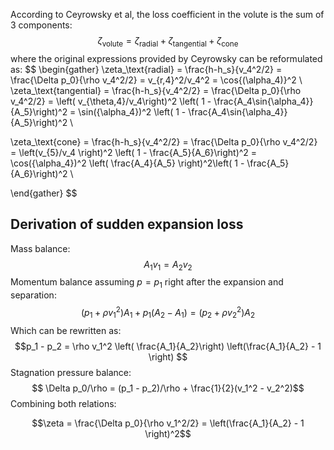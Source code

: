 
According to Ceyrowsky et al, the loss coefficient in the volute is the sum of 3 components:
$$ \zeta_\text{volute} = \zeta_\text{radial} + \zeta_\text{tangential} + \zeta_\text{cone}$$
where the original expressions provided by Ceyrowsky can be reformulated as:
$$
\begin{gather}
\zeta_\text{radial} = \frac{h-h_s}{v_4^2/2} = \frac{\Delta p_0}{\rho v_4^2/2} = v_{r,4}^2/v_4^2 = \cos{(\alpha_4)}^2 \\
\zeta_\text{tangential} = \frac{h-h_s}{v_4^2/2} = \frac{\Delta p_0}{\rho v_4^2/2} = \left( v_{\theta,4}/v_4\right)^2 \left( 1 - \frac{A_4\sin{\alpha_4}}{A_5}\right)^2 = \sin({\alpha_4})^2 \left( 1 - \frac{A_4\sin{\alpha_4}}{A_5}\right)^2 \\

\zeta_\text{cone} = \frac{h-h_s}{v_4^2/2} = \frac{\Delta p_0}{\rho v_4^2/2} = \left(v_{5}/v_4 \right)^2 \left( 1 - \frac{A_5}{A_6}\right)^2 = \cos({\alpha_4})^2 \left( \frac{A_4}{A_5} \right)^2\left( 1 - \frac{A_5}{A_6}\right)^2 \\

\end{gather}
$$



## Derivation of sudden expansion loss

Mass balance:
$$ A_1 v_1 = A_2 v_2$$
Momentum balance assuming $p=p_1$ right after the expansion and separation:
$$(p_1 + \rho v_1^2)A_1 + p_1(A_2 - A_1) = (p_2 + \rho v_2^2)A_2 $$
Which can be rewritten as:
$$p_1 - p_2 = \rho v_1^2 \left( \frac{A_1}{A_2}\right)  \left(\frac{A_1}{A_2} - 1 \right) $$
Stagnation pressure balance:
$$ \Delta p_0/\rho = (p_1 - p_2)/\rho + \frac{1}{2}(v_1^2 - v_2^2)$$
Combining both relations:


$$\zeta = \frac{\Delta p_0}{\rho v_1^2/2} = \left(\frac{A_1}{A_2} - 1 \right)^2$$